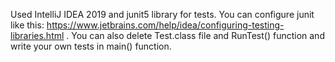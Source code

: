 Used IntelliJ IDEA 2019 and junit5 library for tests. You can configure junit like this: https://www.jetbrains.com/help/idea/configuring-testing-libraries.html .
You can also delete Test.class file and RunTest() function and write your own tests in main() function.
